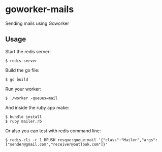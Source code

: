 # goworker-mails
Sending mails using Goworker

## Usage

Start the redis server:

```
$ redis-server
```

Build the go file:

```
$ go build
```

Run your worker:

```
$ ./worker -queues=mail
```

And inside the ruby app make:
```
$ bundle install
$ ruby mailer.rb
```

Or also you can test with redis command line:

```
$ redis-cli -r 1 RPUSH resque:queue:mail '{"class":"Mailer","args":["sender@gmail.com","receiver@outlook.com"]}'
```